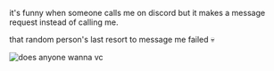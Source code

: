 it's funny when someone calls me on discord but it makes a message request instead of calling me.

that random person's last resort to message me failed 💀

![does anyone wanna vc](https://c.tenor.com/C8jRQMltfpcAAAAd/peacox-hey-does-anyone-wanna-vc.gif)
